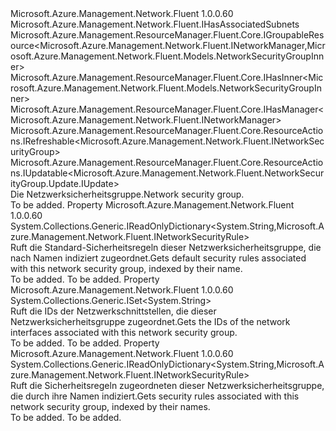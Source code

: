 <Type Name="INetworkSecurityGroup" FullName="Microsoft.Azure.Management.Network.Fluent.INetworkSecurityGroup">
  <TypeSignature Language="C#" Value="public interface INetworkSecurityGroup : Microsoft.Azure.Management.Network.Fluent.IHasAssociatedSubnets, Microsoft.Azure.Management.ResourceManager.Fluent.Core.IGroupableResource&lt;Microsoft.Azure.Management.Network.Fluent.INetworkManager,Microsoft.Azure.Management.Network.Fluent.Models.NetworkSecurityGroupInner&gt;, Microsoft.Azure.Management.ResourceManager.Fluent.Core.IHasInner&lt;Microsoft.Azure.Management.Network.Fluent.Models.NetworkSecurityGroupInner&gt;, Microsoft.Azure.Management.ResourceManager.Fluent.Core.IHasManager&lt;Microsoft.Azure.Management.Network.Fluent.INetworkManager&gt;, Microsoft.Azure.Management.ResourceManager.Fluent.Core.ResourceActions.IRefreshable&lt;Microsoft.Azure.Management.Network.Fluent.INetworkSecurityGroup&gt;, Microsoft.Azure.Management.ResourceManager.Fluent.Core.ResourceActions.IUpdatable&lt;Microsoft.Azure.Management.Network.Fluent.NetworkSecurityGroup.Update.IUpdate&gt;" />
  <TypeSignature Language="ILAsm" Value=".class public interface auto ansi abstract INetworkSecurityGroup implements class Microsoft.Azure.Management.Network.Fluent.IHasAssociatedSubnets, class Microsoft.Azure.Management.ResourceManager.Fluent.Core.IGroupableResource`2&lt;class Microsoft.Azure.Management.Network.Fluent.INetworkManager, class Microsoft.Azure.Management.Network.Fluent.Models.NetworkSecurityGroupInner&gt;, class Microsoft.Azure.Management.ResourceManager.Fluent.Core.IHasId, class Microsoft.Azure.Management.ResourceManager.Fluent.Core.IHasInner`1&lt;class Microsoft.Azure.Management.Network.Fluent.Models.NetworkSecurityGroupInner&gt;, class Microsoft.Azure.Management.ResourceManager.Fluent.Core.IHasManager`1&lt;class Microsoft.Azure.Management.Network.Fluent.INetworkManager&gt;, class Microsoft.Azure.Management.ResourceManager.Fluent.Core.IHasName, class Microsoft.Azure.Management.ResourceManager.Fluent.Core.IHasResourceGroup, class Microsoft.Azure.Management.ResourceManager.Fluent.Core.IResource, class Microsoft.Azure.Management.ResourceManager.Fluent.Core.ResourceActions.IIndexable, class Microsoft.Azure.Management.ResourceManager.Fluent.Core.ResourceActions.IRefreshable`1&lt;class Microsoft.Azure.Management.Network.Fluent.INetworkSecurityGroup&gt;, class Microsoft.Azure.Management.ResourceManager.Fluent.Core.ResourceActions.IUpdatable`1&lt;class Microsoft.Azure.Management.Network.Fluent.NetworkSecurityGroup.Update.IUpdate&gt;" />
  <TypeSignature Language="DocId" Value="T:Microsoft.Azure.Management.Network.Fluent.INetworkSecurityGroup" />
  <TypeSignature Language="VB.NET" Value="Public Interface INetworkSecurityGroup&#xA;Implements IGroupableResource(Of INetworkManager, NetworkSecurityGroupInner), IHasAssociatedSubnets, IHasInner(Of NetworkSecurityGroupInner), IHasManager(Of INetworkManager), IRefreshable(Of INetworkSecurityGroup), IUpdatable(Of IUpdate)" />
  <TypeSignature Language="F#" Value="type INetworkSecurityGroup = interface&#xA;    interface IGroupableResource&lt;INetworkManager, NetworkSecurityGroupInner&gt;&#xA;    interface IResource&#xA;    interface IIndexable&#xA;    interface IHasId&#xA;    interface IHasName&#xA;    interface IHasResourceGroup&#xA;    interface IHasManager&lt;INetworkManager&gt;&#xA;    interface IHasInner&lt;NetworkSecurityGroupInner&gt;&#xA;    interface IRefreshable&lt;INetworkSecurityGroup&gt;&#xA;    interface IUpdatable&lt;IUpdate&gt;&#xA;    interface IHasAssociatedSubnets" />
  <AssemblyInfo>
    <AssemblyName>Microsoft.Azure.Management.Network.Fluent</AssemblyName>
    <AssemblyVersion>1.0.0.60</AssemblyVersion>
  </AssemblyInfo>
  <Interfaces>
    <Interface>
      <InterfaceName>Microsoft.Azure.Management.Network.Fluent.IHasAssociatedSubnets</InterfaceName>
    </Interface>
    <Interface>
      <InterfaceName>Microsoft.Azure.Management.ResourceManager.Fluent.Core.IGroupableResource&lt;Microsoft.Azure.Management.Network.Fluent.INetworkManager,Microsoft.Azure.Management.Network.Fluent.Models.NetworkSecurityGroupInner&gt;</InterfaceName>
    </Interface>
    <Interface>
      <InterfaceName>Microsoft.Azure.Management.ResourceManager.Fluent.Core.IHasInner&lt;Microsoft.Azure.Management.Network.Fluent.Models.NetworkSecurityGroupInner&gt;</InterfaceName>
    </Interface>
    <Interface>
      <InterfaceName>Microsoft.Azure.Management.ResourceManager.Fluent.Core.IHasManager&lt;Microsoft.Azure.Management.Network.Fluent.INetworkManager&gt;</InterfaceName>
    </Interface>
    <Interface>
      <InterfaceName>Microsoft.Azure.Management.ResourceManager.Fluent.Core.ResourceActions.IRefreshable&lt;Microsoft.Azure.Management.Network.Fluent.INetworkSecurityGroup&gt;</InterfaceName>
    </Interface>
    <Interface>
      <InterfaceName>Microsoft.Azure.Management.ResourceManager.Fluent.Core.ResourceActions.IUpdatable&lt;Microsoft.Azure.Management.Network.Fluent.NetworkSecurityGroup.Update.IUpdate&gt;</InterfaceName>
    </Interface>
  </Interfaces>
  <Docs>
    <summary>
            <span data-ttu-id="d98f9-101">Die Netzwerksicherheitsgruppe.</span><span class="sxs-lookup"><span data-stu-id="d98f9-101">Network security group.</span></span>
            </summary>
    <remarks>To be added.</remarks>
  </Docs>
  <Members>
    <Member MemberName="DefaultSecurityRules">
      <MemberSignature Language="C#" Value="public System.Collections.Generic.IReadOnlyDictionary&lt;string,Microsoft.Azure.Management.Network.Fluent.INetworkSecurityRule&gt; DefaultSecurityRules { get; }" />
      <MemberSignature Language="ILAsm" Value=".property instance class System.Collections.Generic.IReadOnlyDictionary`2&lt;string, class Microsoft.Azure.Management.Network.Fluent.INetworkSecurityRule&gt; DefaultSecurityRules" />
      <MemberSignature Language="DocId" Value="P:Microsoft.Azure.Management.Network.Fluent.INetworkSecurityGroup.DefaultSecurityRules" />
      <MemberSignature Language="VB.NET" Value="Public ReadOnly Property DefaultSecurityRules As IReadOnlyDictionary(Of String, INetworkSecurityRule)" />
      <MemberSignature Language="F#" Value="member this.DefaultSecurityRules : System.Collections.Generic.IReadOnlyDictionary&lt;string, Microsoft.Azure.Management.Network.Fluent.INetworkSecurityRule&gt;" Usage="Microsoft.Azure.Management.Network.Fluent.INetworkSecurityGroup.DefaultSecurityRules" />
      <MemberType>Property</MemberType>
      <AssemblyInfo>
        <AssemblyName>Microsoft.Azure.Management.Network.Fluent</AssemblyName>
        <AssemblyVersion>1.0.0.60</AssemblyVersion>
      </AssemblyInfo>
      <ReturnValue>
        <ReturnType>System.Collections.Generic.IReadOnlyDictionary&lt;System.String,Microsoft.Azure.Management.Network.Fluent.INetworkSecurityRule&gt;</ReturnType>
      </ReturnValue>
      <Docs>
        <summary>
            <span data-ttu-id="d98f9-102">Ruft die Standard-Sicherheitsregeln dieser Netzwerksicherheitsgruppe, die nach Namen indiziert zugeordnet.</span><span class="sxs-lookup"><span data-stu-id="d98f9-102">Gets default security rules associated with this network security group, indexed by their name.</span></span>
            </summary>
        <value>To be added.</value>
        <remarks>To be added.</remarks>
      </Docs>
    </Member>
    <Member MemberName="NetworkInterfaceIds">
      <MemberSignature Language="C#" Value="public System.Collections.Generic.ISet&lt;string&gt; NetworkInterfaceIds { get; }" />
      <MemberSignature Language="ILAsm" Value=".property instance class System.Collections.Generic.ISet`1&lt;string&gt; NetworkInterfaceIds" />
      <MemberSignature Language="DocId" Value="P:Microsoft.Azure.Management.Network.Fluent.INetworkSecurityGroup.NetworkInterfaceIds" />
      <MemberSignature Language="VB.NET" Value="Public ReadOnly Property NetworkInterfaceIds As ISet(Of String)" />
      <MemberSignature Language="F#" Value="member this.NetworkInterfaceIds : System.Collections.Generic.ISet&lt;string&gt;" Usage="Microsoft.Azure.Management.Network.Fluent.INetworkSecurityGroup.NetworkInterfaceIds" />
      <MemberType>Property</MemberType>
      <AssemblyInfo>
        <AssemblyName>Microsoft.Azure.Management.Network.Fluent</AssemblyName>
        <AssemblyVersion>1.0.0.60</AssemblyVersion>
      </AssemblyInfo>
      <ReturnValue>
        <ReturnType>System.Collections.Generic.ISet&lt;System.String&gt;</ReturnType>
      </ReturnValue>
      <Docs>
        <summary>
            <span data-ttu-id="d98f9-103">Ruft die IDs der Netzwerkschnittstellen, die dieser Netzwerksicherheitsgruppe zugeordnet.</span><span class="sxs-lookup"><span data-stu-id="d98f9-103">Gets the IDs of the network interfaces associated with this network security group.</span></span>
            </summary>
        <value>To be added.</value>
        <remarks>To be added.</remarks>
      </Docs>
    </Member>
    <Member MemberName="SecurityRules">
      <MemberSignature Language="C#" Value="public System.Collections.Generic.IReadOnlyDictionary&lt;string,Microsoft.Azure.Management.Network.Fluent.INetworkSecurityRule&gt; SecurityRules { get; }" />
      <MemberSignature Language="ILAsm" Value=".property instance class System.Collections.Generic.IReadOnlyDictionary`2&lt;string, class Microsoft.Azure.Management.Network.Fluent.INetworkSecurityRule&gt; SecurityRules" />
      <MemberSignature Language="DocId" Value="P:Microsoft.Azure.Management.Network.Fluent.INetworkSecurityGroup.SecurityRules" />
      <MemberSignature Language="VB.NET" Value="Public ReadOnly Property SecurityRules As IReadOnlyDictionary(Of String, INetworkSecurityRule)" />
      <MemberSignature Language="F#" Value="member this.SecurityRules : System.Collections.Generic.IReadOnlyDictionary&lt;string, Microsoft.Azure.Management.Network.Fluent.INetworkSecurityRule&gt;" Usage="Microsoft.Azure.Management.Network.Fluent.INetworkSecurityGroup.SecurityRules" />
      <MemberType>Property</MemberType>
      <AssemblyInfo>
        <AssemblyName>Microsoft.Azure.Management.Network.Fluent</AssemblyName>
        <AssemblyVersion>1.0.0.60</AssemblyVersion>
      </AssemblyInfo>
      <ReturnValue>
        <ReturnType>System.Collections.Generic.IReadOnlyDictionary&lt;System.String,Microsoft.Azure.Management.Network.Fluent.INetworkSecurityRule&gt;</ReturnType>
      </ReturnValue>
      <Docs>
        <summary>
            <span data-ttu-id="d98f9-104">Ruft die Sicherheitsregeln zugeordneten dieser Netzwerksicherheitsgruppe, die durch ihre Namen indiziert.</span><span class="sxs-lookup"><span data-stu-id="d98f9-104">Gets security rules associated with this network security group, indexed by their names.</span></span>
            </summary>
        <value>To be added.</value>
        <remarks>To be added.</remarks>
      </Docs>
    </Member>
  </Members>
</Type>